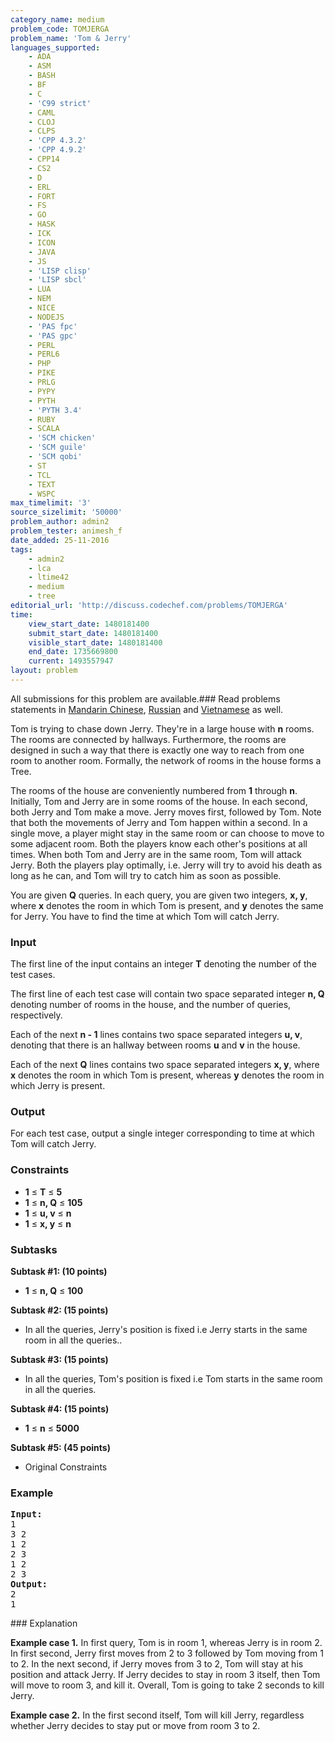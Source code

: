 ```yaml
---
category_name: medium
problem_code: TOMJERGA
problem_name: 'Tom & Jerry'
languages_supported:
    - ADA
    - ASM
    - BASH
    - BF
    - C
    - 'C99 strict'
    - CAML
    - CLOJ
    - CLPS
    - 'CPP 4.3.2'
    - 'CPP 4.9.2'
    - CPP14
    - CS2
    - D
    - ERL
    - FORT
    - FS
    - GO
    - HASK
    - ICK
    - ICON
    - JAVA
    - JS
    - 'LISP clisp'
    - 'LISP sbcl'
    - LUA
    - NEM
    - NICE
    - NODEJS
    - 'PAS fpc'
    - 'PAS gpc'
    - PERL
    - PERL6
    - PHP
    - PIKE
    - PRLG
    - PYPY
    - PYTH
    - 'PYTH 3.4'
    - RUBY
    - SCALA
    - 'SCM chicken'
    - 'SCM guile'
    - 'SCM qobi'
    - ST
    - TCL
    - TEXT
    - WSPC
max_timelimit: '3'
source_sizelimit: '50000'
problem_author: admin2
problem_tester: animesh_f
date_added: 25-11-2016
tags:
    - admin2
    - lca
    - ltime42
    - medium
    - tree
editorial_url: 'http://discuss.codechef.com/problems/TOMJERGA'
time:
    view_start_date: 1480181400
    submit_start_date: 1480181400
    visible_start_date: 1480181400
    end_date: 1735669800
    current: 1493557947
layout: problem
---
```

All submissions for this problem are available.###  Read problems statements in [Mandarin Chinese](http://www.codechef.com/download/translated/LTIME42/mandarin/TOMJERGA.pdf), [Russian](http://www.codechef.com/download/translated/LTIME42/russian/TOMJERGA.pdf) and [Vietnamese](http://www.codechef.com/download/translated/LTIME42/vietnamese/TOMJERGA.pdf) as well.

Tom is trying to chase down Jerry. They're in a large house with **n** rooms. The rooms are connected by hallways. Furthermore, the rooms are designed in such a way that there is exactly one way to reach from one room to another room. Formally, the network of rooms in the house forms a Tree.

 The rooms of the house are conveniently numbered from **1** through **n**. Initially, Tom and Jerry are in some rooms of the house. In each second, both Jerry and Tom make a move. Jerry moves first, followed by Tom. Note that both the movements of Jerry and Tom happen within a second. In a single move, a player might stay in the same room or can choose to move to some adjacent room. Both the players know each other's positions at all times. When both Tom and Jerry are in the same room, Tom will attack Jerry. Both the players play optimally, i.e. Jerry will try to avoid his death as long as he can, and Tom will try to catch him as soon as possible.

You are given **Q** queries. In each query, you are given two integers, **x, y**, where **x** denotes the room in which Tom is present, and **y** denotes the same for Jerry. You have to find the time at which Tom will catch Jerry.

### Input

The first line of the input contains an integer **T** denoting the number of the test cases.

The first line of each test case will contain two space separated integer **n, Q** denoting number of rooms in the house, and the number of queries, respectively.

Each of the next **n - 1** lines contains two space separated integers **u, v**, denoting that there is an hallway between rooms **u** and **v** in the house.

Each of the next **Q** lines contains two space separated integers **x, y**, where **x** denotes the room in which Tom is present, whereas **y** denotes the room in which Jerry is present.

### Output

For each test case, output a single integer corresponding to time at which Tom will catch Jerry.

### Constraints

- **1** ≤ **T**  ≤ **5**
- **1** ≤ **n, Q**  ≤ **105**
- **1** ≤ **u, v**  ≤ **n**
- **1** ≤ **x, y**  ≤ **n**

### Subtasks

**Subtask #1: (10 points)**

- **1** ≤ **n, Q**  ≤ **100**

**Subtask #2: (15 points)**

- In all the queries, Jerry's position is fixed i.e Jerry starts in the same room in all the queries..

**Subtask #3: (15 points)**

- In all the queries, Tom's position is fixed i.e Tom starts in the same room in all the queries.

**Subtask #4: (15 points)**

- **1** ≤ **n**  ≤ **5000**

**Subtask #5: (45 points)**

- Original Constraints

### Example

<pre><b>Input:</b>
1
3 2
1 2
2 3
1 2
2 3
<b>Output:</b>
2
1
</pre>### Explanation

**Example case 1.** In first query, Tom is in room 1, whereas Jerry is in room 2. In first second, Jerry first moves from 2 to 3 followed by Tom moving from 1 to 2. In the next second, if Jerry moves from 3 to 2, Tom will stay at his position and attack Jerry. If Jerry decides to stay in room 3 itself, then Tom will move to room 3, and kill it. Overall, Tom is going to take 2 seconds to kill Jerry.

**Example case 2.** In the first second itself, Tom will kill Jerry, regardless whether Jerry decides to stay put or move from room 3 to 2.
